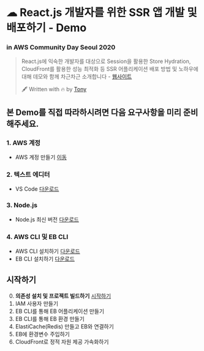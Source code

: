 # ☁ React.js 개발자를 위한 SSR 앱 개발 및 배포하기 - Demo
### in AWS Community Day Seoul 2020
> React.js에 익숙한 개발자를 대상으로 Session을 활용한 Store Hydration, CloudFront를 활용한 성능 최적화 등 SSR 어플리케이션 배포 방법 및 노하우에 대해 데모와 함께 차근차근 소개합니다 - [웹사이트](https://pages.awscloud.com/aws-community-day-seoul-2020/)
>
> 🖋 Written with 🔥 by [Tony](https://github.com/tonyfromundefined)

## 본 Demo를 직접 따라하시려면 다음 요구사항을 미리 준비해주세요.

### 1. AWS 계정
- AWS 계정 만들기 [이동](https://aws.amazon.com/ko/)

### 2. 텍스트 에디터
- VS Code [다운로드](https://code.visualstudio.com/)

### 3. Node.js
- Node.js 최신 버전 [다운로드](https://nodejs.org/en/)

### 4. AWS CLI 및 EB CLI
- AWS CLI 설치하기 [다운로드](https://aws.amazon.com/ko/cli/)
- EB CLI 설치하기 [다운로드](https://docs.aws.amazon.com/ko_kr/elasticbeanstalk/latest/dg/eb-cli3.html)

## 시작하기
0. **의존성 설치 및 프로젝트 빌드하기** [시작하기](./documents/0_install_and_build/README.md)
1. IAM 사용자 만들기
2. EB CLI를 통해 EB 어플리케이션 만들기
3. EB CLI를 통해 EB 환경 만들기
4. ElastiCache(Redis) 만들고 EB와 연결하기
5. EB에 환경변수 주입하기
6. CloudFront로 정적 자원 제공 가속화하기

